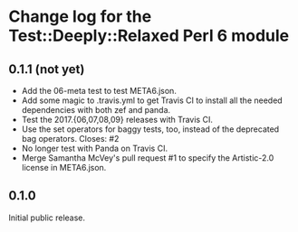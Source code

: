 Change log for the Test::Deeply::Relaxed Perl 6 module
======================================================

0.1.1 (not yet)
---------------

- Add the 06-meta test to test META6.json.
- Add some magic to .travis.yml to get Travis CI to install
  all the needed dependencies with both zef and panda.
- Test the 2017.{06,07,08,09} releases with Travis CI.
- Use the set operators for baggy tests, too, instead of
  the deprecated bag operators.  Closes: #2
- No longer test with Panda on Travis CI.
- Merge Samantha McVey's pull request #1 to specify
  the Artistic-2.0 license in META6.json.

0.1.0
-----

Initial public release.
